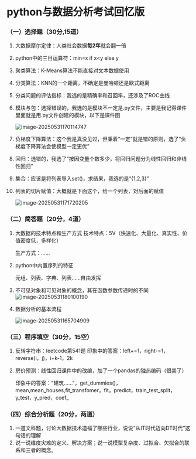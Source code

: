 # python与数据分析考试回忆版

### （一）选择题（30分,15道）

1. 大数据摩尔定律：人类社会数据**每2年**就会翻一倍

2. python中的三目运算符：min=x if x<y else y

3. 聚类算法：K-Means算法不能直接对文本数据使用

4. 分类算法：KNN的一个距离，不确定是曼哈顿还是欧式距离

5. 分类问题的评估指标：我选的是精确率和召回率，还涉及了ROC曲线

6. 模块与包：选择错误的，我选的是模块不一定是.py文件，主要是我记得课件里面就是用.py文件创建的模块，以下是课件图

   ![image-20250531170114747](assets/image-20250531170114747.png)

7. 负梯度下降算法：这个我是真没见过，但秉着“一定”就是错的原则，选了“负梯度下降算法会使模型一定更优”

8. 回归：选错的，我选了“按因变量个数多少，将回归问题分为线性回归和非线性回归”

9. 集合：应该是将列表导入set()，求结果，我选的是“{1,2,3}”

10. 列表的切片赋值：大概就是下面这个，给一个列表，对后面的赋值

    ![image-20250531171720205](assets/image-20250531171720205.png)

### （二）简答题（20分，4道）

1. 大数据的技术特点和生产方式
   技术特点：5V（快速化、大量化、真实性、价值密度低，多样化）

   生产方式：……

2. python中内置序列的特征

   元组、列表、字典、列表……自由发挥

3. 不可见对象和可见对象的概念，其在函数参数传递时的不同
   ![image-20250531180100190](assets/image-20250531180100190.png)

4. 数据分析的基本流程

   ![image-20250531165704909](assets/image-20250531165704909.png)

### （三）程序填空（30分，15空）

1. 反转字符串：leetcode第541题
   印象中的答案：left+=1，right-=1，reverse(i，j)，i+k-1，2k

2. 房价预测：线性回归课件中的改编，加了一个pandas的独热编码（很美了）

   印象中的答案："建筑……"，get_dummies()，mean,mean_houses,fit_transfomer，fit，predict，train_test_split，y_test，y_pred，coef_ 

### （四）综合分析题（20分，两道）

1. 一道文科题，讨论大数据技术造福了哪些行业，说说“从IT时代迈向DT时代”这句话的理解
2. 说一说维度灾难的定义、解决方案；说一说模型复杂度、过拟合、欠拟合的联系和三者的概念。